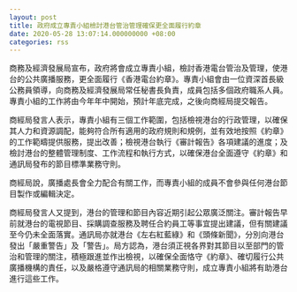 ```yaml
---
layout: post
title: 政府成立專責小組檢討港台管治管理確保更全面履行約章
date: 2020-05-28 13:07:14.000000000 +08:00
categories: rss
---
```


商務及經濟發展局宣布，政府將會成立專責小組，檢討香港電台管治及管理，使港台的公共廣播服務，更全面履行《香港電台約章》。專責小組會由一位資深首長級公務員領導，向商務及經濟發展局常任秘書長負責，成員包括多個政府職系人員。專責小組的工作將由今年年中開始，預計年底完成，之後向商經局提交報告。

商經局發言人表示，專責小組有三個工作範圍，包括檢視港台的行政管理，以確保其人力和資源調配，能夠符合所有適用的政府規則和規例，並有效地按照《約章》的工作範疇提供服務，提出改善；檢視港台執行《審計報告》各項建議的進度；及檢討港台的整體管理制度、工作流程和執行方式，以確保港台全面遵守《約章》和通訊局發布的節目標準業務守則。

商經局說，廣播處長會全力配合有關工作，而專責小組的成員不會參與任何港台節目製作或編輯決定。

商經局發言人又提到，港台的管理和節目內容近期引起公眾廣泛關注。審計報告早前就港台的電視節目、採購調查服務及聘任合約員工等事宜提出建議，但有關建議至今仍未全面落實。通訊局亦就港台《左右紅藍綠》和《頭條新聞》，分別向港台發出「嚴重警告」及「警告」。局方認為，港台須正視各界對其節目以至部門的管治和管理的關注，積極跟進並作出檢視，以確保全面恪守《約章》、確切履行公共廣播機構的責任，以及嚴格遵守通訊局的相關業務守則，成立專責小組將有助港台進行這些工作。
